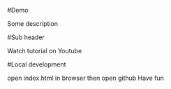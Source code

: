 #Demo

Some description

#Sub header

Watch tutorial on Youtube

#Local development

open index.html in browser
then open github
Have fun
